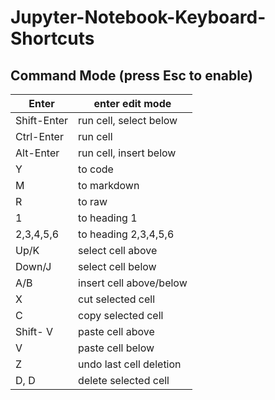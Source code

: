 # Jupyter-Notebook-Keyboard-Shortcuts

## Command Mode (press Esc to enable)

| Enter | enter edit mode |
| ----- | --------------- |
| Shift-Enter | run cell, select below |
| Ctrl-Enter | run cell |
| Alt-Enter | run cell, insert below |
| Y | to code |
| M | to markdown |
| R | to raw |
| 1 | to heading 1 |
| 2,3,4,5,6 | to heading 2,3,4,5,6 |
| Up/K | select cell above |
| Down/J | select cell below |
| A/B | insert cell above/below |
| X | cut selected cell |
| C | copy selected cell |
| Shift- V | paste cell above |
| V | paste cell below |
| Z | undo last cell deletion |
| D, D | delete selected cell |
